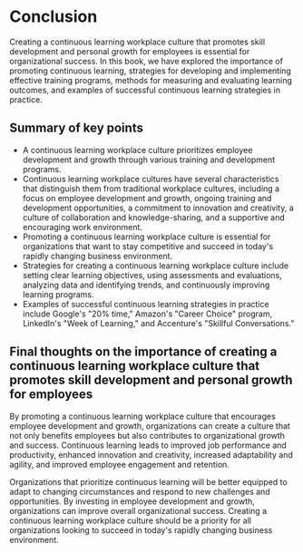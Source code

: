 # Conclusion

Creating a continuous learning workplace culture that promotes skill development and personal growth for employees is essential for organizational success. In this book, we have explored the importance of promoting continuous learning, strategies for developing and implementing effective training programs, methods for measuring and evaluating learning outcomes, and examples of successful continuous learning strategies in practice.

Summary of key points
---------------------

* A continuous learning workplace culture prioritizes employee development and growth through various training and development programs.
* Continuous learning workplace cultures have several characteristics that distinguish them from traditional workplace cultures, including a focus on employee development and growth, ongoing training and development opportunities, a commitment to innovation and creativity, a culture of collaboration and knowledge-sharing, and a supportive and encouraging work environment.
* Promoting a continuous learning workplace culture is essential for organizations that want to stay competitive and succeed in today's rapidly changing business environment.
* Strategies for creating a continuous learning workplace culture include setting clear learning objectives, using assessments and evaluations, analyzing data and identifying trends, and continuously improving learning programs.
* Examples of successful continuous learning strategies in practice include Google's "20% time," Amazon's "Career Choice" program, LinkedIn's "Week of Learning," and Accenture's "Skillful Conversations."

Final thoughts on the importance of creating a continuous learning workplace culture that promotes skill development and personal growth for employees
------------------------------------------------------------------------------------------------------------------------------------------------------

By promoting a continuous learning workplace culture that encourages employee development and growth, organizations can create a culture that not only benefits employees but also contributes to organizational growth and success. Continuous learning leads to improved job performance and productivity, enhanced innovation and creativity, increased adaptability and agility, and improved employee engagement and retention.

Organizations that prioritize continuous learning will be better equipped to adapt to changing circumstances and respond to new challenges and opportunities. By investing in employee development and growth, organizations can improve overall organizational success. Creating a continuous learning workplace culture should be a priority for all organizations looking to succeed in today's rapidly changing business environment.